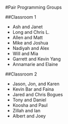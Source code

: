 #Pair Programming Groups

##Classroom 1
- Ash and Janet
- Long and Chris L.
- Allen and Matt
- Mike and Joshua
- Nadiyah and Alex
- Will and Mia
- Garrett and Kevin Yang
- Annamarie and Elaine

##Classroom 2
- Jason, Jon, and Karen
- Kevin Bar and Faina
- Jared and Chris Bogues
- Tony and Daniel
- Koosha and Paul
- Zillah and Ian
- Albert and Joey